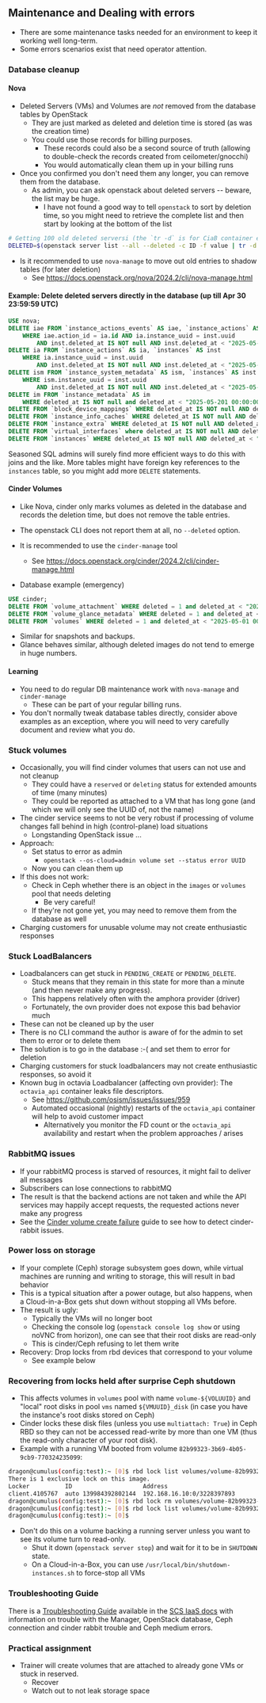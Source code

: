 ## Maintenance and Dealing with errors
* There are some maintenance tasks needed for an environment to keep it working well long-term.
* Some errors scenarios exist that need operator attention.

### Database cleanup

#### Nova

* Deleted Servers (VMs) and Volumes are *not* removed from the database tables by OpenStack
    - They are just marked as deleted and deletion time is stored (as was the creation time)
    - You could use those records for billing purposes.
        * These records could also be a second source of truth (allowing to double-check the records created from ceilometer/gnocchi)
        * You would automatically clean them up in your billing runs
* Once you confirmed you don't need them any longer, you can remove them from the database.
    - As admin, you can ask openstack about deleted servers -- beware, the list may be huge.
        * I have not found a good way to tell `openstack` to sort by deletion time, so you might need to retrieve the complete list and then start by looking at the bottom of the list
```bash
# Getting 100 old deleted serversi (the `tr -d` is for CiaB container extra CR)
DELETED=$(openstack server list --all --deleted -c ID -f value | tr -d '\r')
```
* Is it recommended to use `nova-manage` to move out old entries to shadow tables (for later deletion)
    - See <https://docs.openstack.org/nova/2024.2/cli/nova-manage.html>

#### Example: Delete deleted servers directly in the database (up till Apr 30 23:59:59 UTC)
```sql
USE nova;
DELETE iae FROM `instance_actions_events` AS iae, `instance_actions` AS ia, `instances` AS inst
    WHERE iae.action_id = ia.id AND ia.instance_uuid = inst.uuid 
        AND inst.deleted_at IS NOT null AND inst.deleted_at < "2025-05-01 00:00:00";
DELETE ia FROM `instance_actions` AS ia, `instances` AS inst
    WHERE ia.instance_uuid = inst.uuid 
        AND inst.deleted_at IS NOT null AND inst.deleted_at < "2025-05-01 00:00:00";
DELETE ism FROM `instance_system_metadata` AS ism, `instances` AS inst
    WHERE ism.instance_uuid = inst.uuid 
        AND inst.deleted_at IS NOT null AND inst.deleted_at < "2025-05-01 00:00:00";
DELETE im FROM `instance_metadata` AS im
    WHERE deleted_at IS NOT null and deleted_at < "2025-05-201 00:00:00";
DELETE FROM `block_device_mappings` WHERE deleted_at IS NOT null AND deleted_at < "2025-05-01 00:00:00";
DELETE FROM `instance_info_caches` WHERE deleted_at IS NOT null AND deleted_at < "2025-05-01 00:00:00";
DELETE FROM `instance_extra` WHERE deleted_at IS NOT null AND deleted_at < "2025-05-01 00:00:00";
DELETE FROM `virtual_interfaces` where deleted_at IS NOT null AND deleted_at < "2025-05-01 00:00:00";
DELETE FROM `instances` WHERE deleted_at IS NOT null AND deleted_at < "2025-05-01 00:00:00";
```
Seasoned SQL admins will surely find more efficient ways to do this with joins and the like.
More tables might have foreign key references to the `instances` table, so you might add more `DELETE` statements.


#### Cinder Volumes
* Like Nova, cinder only marks volumes as deleted in the database and records the deletion time, but does
not remove the table entries.
* The openstack CLI does not report them at all, no `--deleted` option.

* It is recommended to use the `cinder-manage` tool
    - See <https://docs.openstack.org/cinder/2024.2/cli/cinder-manage.html>

* Database example (emergency)
```sql
USE cinder;
DELETE FROM `volume_attachment` WHERE deleted = 1 and deleted_at < "2025-05-01 00:00:00";
DELETE FROM `volume_glance_metadata` WHERE deleted = 1 and deleted_at < "2025-05-01 00:00:00";
DELETE FROM `volumes` WHERE deleted = 1 and deleted_at < "2025-05-01 00:00:00";
```
* Similar for snapshots and backups.
* Glance behaves similar, although deleted images do not tend to emerge in huge numbers.

#### Learning
* You need to do regular DB maintenance work with `nova-manage` and `cinder-manage`
    - These can be part of your regular billing runs.
* You don't normally tweak database tables directly, consider above examples as an exception,
  where you will need to very carefully document and review what you do.

### Stuck volumes
* Occasionally, you will find cinder volumes that users can not use and not cleanup
    - They could have a `reserved` or `deleting` status for extended amounts of time (many minutes)
    - They could be reported as attached to a VM that has long gone (and which we will only see the UUID of, not the name)
* The cinder service seems to not be very robust if processing of volume changes fall behind in high (control-plane) load situations
    - Longstanding OpenStack issue ...
* Approach: 
    - Set status to error as admin
        * `openstack --os-cloud=admin volume set --status error UUID`
    - Now you can clean them up
* If this does not work:
    - Check in Ceph whether there is an object in the `images` or `volumes` pool that needs deleting
        * Be very careful!
    - If they're not gone yet, you may need to remove them from the database as well
* Charging customers for unusable volume may not create enthusiastic responses

### Stuck LoadBalancers
* Loadbalancers can get stuck in `PENDING_CREATE` or `PENDING_DELETE`.
    - Stuck means that they remain in this state for more than a minute (and then never make any progress).
    - This happens relatively often with the amphora provider (driver)
    - Fortunately, the ovn provider does not expose this bad behavior much
* These can not be cleaned up by the user
* There is no CLI command the author is aware of for the admin to set them to error or to delete them
* The solution is to go in the database :-( and set them to error for deletion
* Charging customers for stuck loadbalancers may not create enthusiastic responses, so avoid it
* Known bug in octavia Loadbalancer (affecting ovn provider): The `octavia_api` container leaks file descriptors.
    - See <https://github.com/osism/issues/issues/959>
    - Automated occasional (nightly) restarts of the `octavia_api` container will help to avoid customer impact
        * Alternatively you monitor the FD count or the `octavia_api` availability and restart when the problem approaches / arises

### RabbitMQ issues
* If your rabbitMQ process is starved of resources, it might fail to deliver all messages
* Subscribers can lose connections to rabbitMQ
* The result is that the backend actions are not taken and while the API services may happily accept requests, the requested actions never make any progress
* See the [Cinder volume create failure](https://docs.scs.community/docs/iaas/guides/troubleshooting-guide/openstack#cinder-volume-create-failure) guide to see how to detect cinder-rabbit issues.
<!--TODO: More information here?-->

### Power loss on storage
* If your complete (Ceph) storage subsystem goes down, while virtual machines are running and writing to storage,
  this will result in bad behavior
* This is a typical situation after a power outage, but also happens, when a Cloud-in-a-Box gets shut down
  without stopping all VMs before.
* The result is ugly:
    - Typically the VMs will no longer boot
    - Checking the console log (`openstack console log show` or using noVNC from horizon), one can see that their
      root disks are read-only
    - This is cinder/Ceph refusing to let them write
* Recovery: Drop locks from rbd devices that correspond to your volume
    - See example below

### Recovering from locks held after surprise Ceph shutdown
* This affects volumes in `volumes` pool with name `volume-${VOLUUID}` and "local" root disks
  in pool `vms` named `${VMUUID}_disk` (in case you have the instance's root disks stored
  on Ceph)
* Cinder locks these disk files (unless you use `multiattach: True`) in Ceph RBD so they
  can not be accessed read-write by more than one VM (thus the read-only character of
  your root disk).
* Example with a running VM booted from volume `82b99323-3b69-4b05-9cb9-770324235099`:

```bash
dragon@cumulus(config:test):~ [0]$ rbd lock list volumes/volume-82b99323-3b69-4b05-9cb9-770324235099
There is 1 exclusive lock on this image.
Locker          ID                    Address
client.4105767  auto 139984392802144  192.168.16.10:0/3228397893
dragon@cumulus(config:test):~ [0]$ rbd lock rm volumes/volume-82b99323-3b69-4b05-9cb9-770324235099 "auto 139984392802144" client.4105767
dragon@cumulus(config:test):~ [0]$ rbd lock list volumes/volume-82b99323-3b69-4b05-9cb9-770324235099
dragon@cumulus(config:test):~ [0]$
```

* Don't do this on a volume backing a running server unless you want to see its volume turn to read-only.
    - Shut it down (`openstack server stop`) and wait for it to be in `SHUTDOWN` state.
    - On a Cloud-in-a-Box, you can use `/usr/local/bin/shutdown-instances.sh` to force-stop all VMs

### Troubleshooting Guide
There is a [Troubleshooting Guide](https://docs.scs.community/docs/iaas/guides/troubleshooting-guide/)
available in the [SCS IaaS docs](https://docs.scs.community/docs/iaas/) with information on
trouble with the Manager, OpenStack database, Ceph connection and cinder rabbit trouble and
Ceph medium errors.

### Practical assignment
* Trainer will create volumes that are attached to already gone VMs or stuck in reserved.
    - Recover
    - Watch out to not leak storage space
